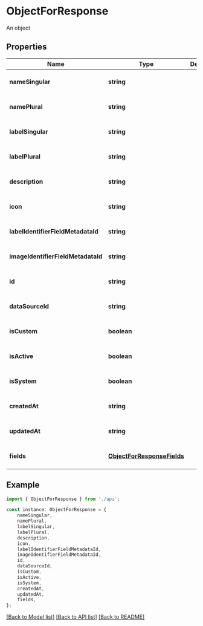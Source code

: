 # ObjectForResponse

An object

## Properties

Name | Type | Description | Notes
------------ | ------------- | ------------- | -------------
**nameSingular** | **string** |  | [optional] [default to undefined]
**namePlural** | **string** |  | [optional] [default to undefined]
**labelSingular** | **string** |  | [optional] [default to undefined]
**labelPlural** | **string** |  | [optional] [default to undefined]
**description** | **string** |  | [optional] [default to undefined]
**icon** | **string** |  | [optional] [default to undefined]
**labelIdentifierFieldMetadataId** | **string** |  | [optional] [default to undefined]
**imageIdentifierFieldMetadataId** | **string** |  | [optional] [default to undefined]
**id** | **string** |  | [optional] [default to undefined]
**dataSourceId** | **string** |  | [optional] [default to undefined]
**isCustom** | **boolean** |  | [optional] [default to undefined]
**isActive** | **boolean** |  | [optional] [default to undefined]
**isSystem** | **boolean** |  | [optional] [default to undefined]
**createdAt** | **string** |  | [optional] [default to undefined]
**updatedAt** | **string** |  | [optional] [default to undefined]
**fields** | [**ObjectForResponseFields**](ObjectForResponseFields.md) |  | [optional] [default to undefined]

## Example

```typescript
import { ObjectForResponse } from './api';

const instance: ObjectForResponse = {
    nameSingular,
    namePlural,
    labelSingular,
    labelPlural,
    description,
    icon,
    labelIdentifierFieldMetadataId,
    imageIdentifierFieldMetadataId,
    id,
    dataSourceId,
    isCustom,
    isActive,
    isSystem,
    createdAt,
    updatedAt,
    fields,
};
```

[[Back to Model list]](../README.md#documentation-for-models) [[Back to API list]](../README.md#documentation-for-api-endpoints) [[Back to README]](../README.md)
